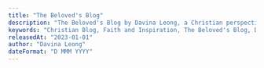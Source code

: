 ```yaml
---
title: "The Beloved's Blog"
description: "The Beloved's Blog by Davina Leong, a Christian perspective on life, faith, and inspiration. Explore meaningful content that reflects the essence of love and devotion. Delve into thought-provoking articles grounded in Christian values and discover a unique perspective on spirituality. Join us on a journey of faith, where Davina shares insights with a heart rooted in the meaning of 'David,' which signifies 'beloved' in Hebrew."
keywords: "Christian Blog, Faith and Inspiration, The Beloved's Blog, Davina Leong, David, Beloved, Christian Perspective, Spirituality, Thought-provoking Articles, Life and Faith"
releasedAt: "2023-01-01"
author: "Davina Leong"
dateFormat: "D MMM YYYY"
---
```

